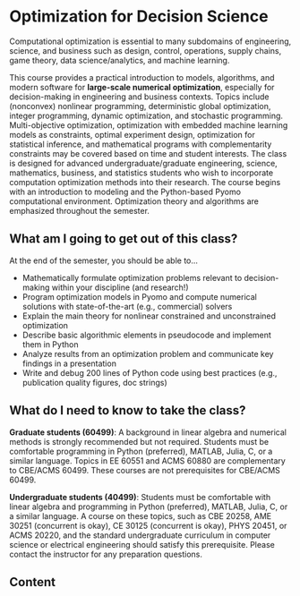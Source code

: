 # Optimization for Decision Science

Computational optimization is essential to many subdomains of engineering, science, and business such as design, control, operations, supply chains, game theory, data science/analytics, and machine learning.

This course provides a practical introduction to models, algorithms, and modern software for **large-scale numerical optimization**, especially for decision-making in engineering and business contexts. Topics include (nonconvex) nonlinear programming, deterministic global optimization, integer programming, dynamic optimization, and stochastic programming. Multi-objective optimization, optimization with embedded machine learning models as constraints, optimal experiment design, optimization for statistical inference, and mathematical programs with complementarity constraints may be covered based on time and student interests. The class is designed for advanced undergraduate/graduate engineering, science, mathematics, business, and statistics students who wish to incorporate computation optimization methods into their research. The course begins with an introduction to modeling and the Python-based Pyomo computational environment. Optimization theory and algorithms are emphasized throughout the semester.

## What am I going to get out of this class?

At the end of the semester, you should be able to...
- Mathematically formulate optimization problems relevant to decision-making within your discipline (and research!)
- Program optimization models in Pyomo and compute numerical solutions with state-of-the-art (e.g., commercial) solvers
- Explain the main theory for nonlinear constrained and unconstrained optimization
- Describe basic algorithmic elements in pseudocode and implement them in Python
- Analyze results from an optimization problem and communicate key findings in a presentation
- Write and debug 200 lines of Python code using best practices (e.g., publication quality figures, doc strings)

## What do I need to know to take the class?

**Graduate students (60499)**: A background in linear algebra and numerical methods is strongly recommended but not required. Students must be comfortable programming in Python (preferred), MATLAB, Julia, C, or a similar language. Topics in EE 60551 and ACMS 60880 are complementary to CBE/ACMS 60499. These courses are not prerequisites for CBE/ACMS 60499.

**Undergraduate students (40499)**: Students must be comfortable with linear algebra and programming in Python (preferred), MATLAB, Julia, C, or a similar language. A course on these topics, such as CBE 20258, AME 30251 (concurrent is okay), CE 30125 (concurrent is okay), PHYS 20451, or ACMS 20220, and the standard undergraduate curriculum in computer science or electrical engineering should satisfy this prerequisite. Please contact the instructor for any preparation questions.


## Content

```{tableofcontents}
```
